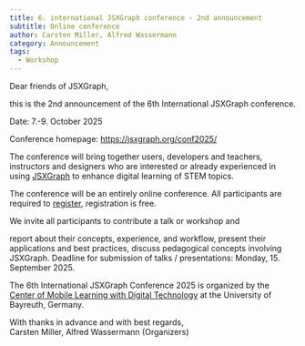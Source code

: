 ```yaml
---
title: 6. international JSXGraph conference - 2nd announcement
subtitle: Online conference
author: Carsten Miller, Alfred Wassermann
category: Announcement
tags:
  - Workshop
---
```


Dear friends of JSXGraph,

this is the 2nd announcement of the 6th International JSXGraph conference.

Date: 7.-9. October 2025

Conference homepage: https://jsxgraph.org/conf2025/

The conference will bring together users, developers and teachers, instructors and designers who are interested or already experienced in
using [JSXGraph](https://jsxgraph.org/) to enhance digital learning of STEM topics.

The conference will be an entirely online conference. All participants are required to [register](https://jsxgraph.org/conf2025/registration/),
registration is free.

We invite all participants to contribute a talk or workshop and

report about their concepts, experience, and workflow,
present their applications and best practices,
discuss pedagogical concepts involving JSXGraph.
Deadline for submission of talks / presentations: Monday, 15. September 2025.

The 6th International JSXGraph Conference 2025 is organized by
the [Center of Mobile Learning with Digital Technology](https://mobile-learning.uni-bayreuth.de/) at the University of Bayreuth, Germany.

With thanks in advance and with best regards,  
Carsten Miller, Alfred Wassermann (Organizers)